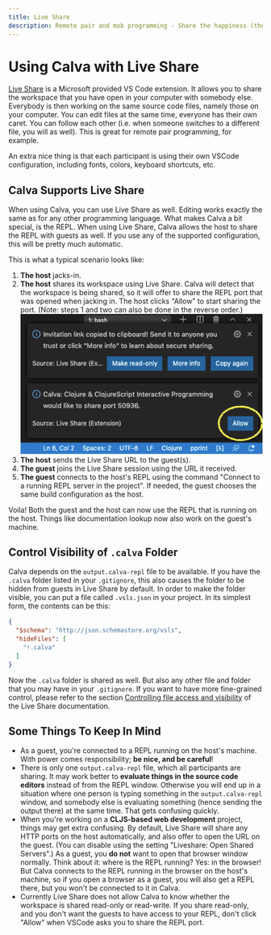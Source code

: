 ```yaml
---
title: Live Share
description: Remote pair and mob programming - Share the happiness (the REPL) and enjoy Interactive Programming together
---
```


# Using Calva with Live Share

[Live Share][liveshare] is a Microsoft provided VS Code extension. 
It allows you to share the workspace that you have open in your
computer with somebody else. Everybody is then working on the same source code
files, namely those on your computer. You can edit files at the same time,
everyone has their own caret. You can follow each other (i.e. when someone
switches to a different file, you will as well). This is great for remote pair
programming, for example.

An extra nice thing is that each participant is using their own VSCode configuration, including fonts, colors,
keyboard shortcuts, etc.

## Calva Supports Live Share

When using Calva, you can use Live Share as well. Editing works exactly the same
as for any other programming language. What makes Calva a bit special, is the
REPL. When using Live Share, Calva allows the host to share the REPL with guests
as well. If you use any of the supported configuration, this will be pretty much
automatic.

This is what a typical scenario looks like:

1. **The host** jacks-in.
1. **The host** shares its workspace using Live Share. Calva will detect that
   the workspace is being shared, so it will offer to share the REPL port that
   was opened when jacking in. The host clicks "Allow" to start sharing the
   port. (Note: steps 1 and two can also be done in the reverse order.)
   ![Starting Live Share](images/howto/live-share-port.png)
3. **The host** sends the Live Share URL to the guest(s).
4. **The guest** joins the Live Share session using the URL it received.
5. **The guest** connects to the host's REPL using the command "Connect to a
   running REPL server in the project". If needed, the guest chooses the same
   build configuration as the host.

Voila! Both the guest and the host can now use the REPL that is running on the
host. Things like documentation lookup now also work on the guest's machine.

## Control Visibility of `.calva` Folder

Calva depends on the `output.calva-repl` file to be available. If you have the
`.calva` folder listed in your `.gitignore`, this also causes the folder to be
hidden from guests in Live Share by default. In order to make the folder
visible, you can put a file called `.vsls.json` in your project. In its simplest
form, the contents can be this:

```json
{
  "$schema": "http://json.schemastore.org/vsls",
  "hideFiles": [
    "!.calva"
  ]
}
```

Now the `.calva` folder is shared as well. But also any other file and folder
that you may have in your `.gitignore`. If you want to have more fine-grained
control, please refer to the section [Controlling file access and
visibility][visibility] of the Live Share documentation.

## Some Things To Keep In Mind

* As a guest, you're connected to a REPL running on the host's machine. With
  power comes responsibility; **be nice, and be careful**!
* There is only one `output.calva-repl` file, which all participants are
  sharing. It may work better to **evaluate things in the source code editors**
  instead of from the REPL window. Otherwise you will end up in a situation
  where one person is typing something in the `output.calva-repl` window, and
  somebody else is evaluating something (hence sending the output there) at the
  same time. That gets confusing quickly.
* When you're working on a **CLJS-based web development** project, things may
  get extra confusing. By default, Live Share will share any HTTP ports on the
  host automatically, and also offer to open the URL on the guest. (You can
  disable using the setting "Liveshare: Open Shared Servers".) As a guest, you
  **do not** want to open that browser window normally. Think about it: where is
  the REPL running? Yes: in the browser! But Calva connects to the REPL running
  in the browser on the host's machine, so if you open a browser as a guest, you
  will also get a REPL there, but you won't be connected to it in Calva.
* Currently Live Share does not allow Calva to know whether the workspace is
  shared read-only or read-write. If you share read-only, and you don't want the
  guests to have access to your REPL, don't click "Allow" when VSCode asks you
  to share the REPL port.

[liveshare]: https://docs.microsoft.com/en-us/visualstudio/liveshare/
[visibility]: https://docs.microsoft.com/en-us/visualstudio/liveshare/reference/security#controlling-file-access-and-visibility
